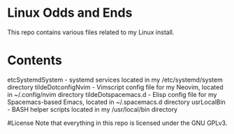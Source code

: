 # Linux Odds and Ends
This repo contains various files related to my Linux install.

# Contents
etcSystemdSystem - systemd services located in my /etc/systemd/system directory
tildeDotconfigNvim - Vimscript config file for my Neovim, located in ~/.config/nvim directory
tildeDotspacemacs.d - Elisp config file for my Spacemacs-based Emacs, located in ~/.spacemacs.d directory 
usrLocalBin - BASH helper scripts located in my /usr/local/bin directory

#License
Note that everything in this repo is licensed under the GNU GPLv3.
